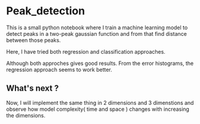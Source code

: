 # Peak_detection

This is a small python notebook where I train a machine learning model to detect peaks in a two-peak gaussian function and from that find distance between those peaks.

Here, I have tried both regression and classification approaches.

Although both approches gives good results. From the error histograms, the regression approach seems to work better.

## What's next ? 
Now, I will implement the same thing in 2 dimensions and 3 dimenstions and observe how model complexity( time and space ) changes with increasing the dimensions.

